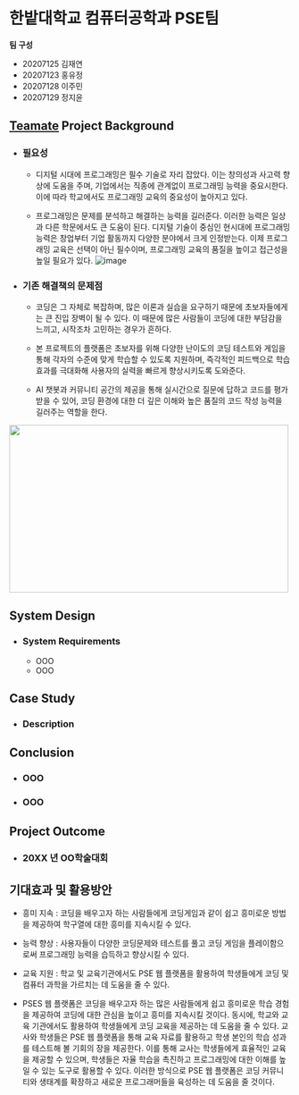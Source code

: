 # 한밭대학교 컴퓨터공학과 PSE팀

**팀 구성**
- 20207125 김재연 
- 20207123 홍유정
- 20207128 이주민
- 20207129 정지윤

## <u>Teamate</u> Project Background
- ### 필요성
  - 디지털 시대에 프로그래밍은 필수 기술로 자리 잡았다. 이는 창의성과 사고력 향상에 도움을 주며, 기업에서는 직종에 관계없이 프로그래밍 능력을 중요시한다. 이에 따라 학교에서도 프로그래밍 교육의 중요성이 높아지고 있다.
    
  - 프로그래밍은 문제를 분석하고 해결하는 능력을 길러준다. 이러한 능력은 일상과 다른 학문에서도 큰 도움이 된다. 디지털 기술이 중심인 현시대에 프로그래밍 능력은 창업부터 기업 활동까지 다양한 분야에서 크게 인정받는다. 이제 프로그래밍 교육은 선택이 아닌 필수이며, 프로그래밍 교육의 품질을 높이고 접근성을 높일 필요가 있다.
![image](https://github.com/HBNU-SWUNIV/come-capstone23-pse/assets/121489065/0afa8207-27d6-4f42-abe7-86d49572f52c)



- ### 기존 해결책의 문제점
  - 코딩은 그 자체로 복잡하며, 많은 이론과 실습을 요구하기 때문에 초보자들에게는 큰 진입 장벽이 될 수 있다. 이 때문에 많은 사람들이 코딩에 대한 부담감을 느끼고, 시작조차 고민하는 경우가 흔하다.
    
  - 본 프로젝트의 플랫폼은 초보자를 위해 다양한 난이도의 코딩 테스트와 게임을 통해 각자의 수준에 맞게 학습할 수 있도록 지원하며, 즉각적인 피드백으로 학습 효과를 극대화해 사용자의 실력을 빠르게 향상시키도록 도와준다.
    
  - AI 챗봇과 커뮤니티 공간의 제공을 통해 실시간으로 질문에 답하고 코드를 평가받을 수 있어, 코딩 환경에 대한 더 깊은 이해와 높은 품질의 코드 작성 능력을 길러주는 역할을 한다.
<img src="https://github.com/jaeyeonkk/test/assets/121489065/e5c4d493-0393-4323-bf6d-cb28bf51e6b1.png" width="500" height="300"/>

## System Design
  - ### System Requirements
    - OOO
    - OOO
    
## Case Study
  - ### Description
  
  
## Conclusion
  - ### OOO
  - ### OOO
  
## Project Outcome
- ### 20XX 년 OO학술대회 


## 기대효과 및 활용방안 ##
- 흥미 지속 : 코딩을 배우고자 하는 사람들에게 코딩게임과 같이 쉽고 흥미로운 방법을 제공하여 학구열에 대한 흥미를 지속시킬 수 있다.
- 능력 향상 : 사용자들이 다양한 코딩문제와 테스트를 풀고 코딩 게임을 플레이함으로써 프로그래밍 능력을 습득하고 향상시킬 수 있다.
- 교육 지원 : 학교 및 교육기관에서도 PSE 웹 플랫폼을 활용하여 학생들에게 코딩 및 컴퓨터 과학을 가르치는 데 도움을 줄 수 있다.

- PSES 웹 플랫폼은 코딩을 배우고자 하는 많은 사람들에게 쉽고 흥미로운 학습 경험을 제공하여 코딩에 대한 관심을 높이고 흥미를 지속시킬 것이다. 동시에, 학교와 교육 기관에서도 활용하여 학생들에게 코딩 교육을 제공하는 데 도움을 줄 수 있다. 교사와 학생들은 PSE 웹 플랫폼을 통해 교육 자료를 활용하고 학생 본인의 학습 성과를 테스트해 볼 기회의 장을 제공한다. 이를 통해 교사는 학생들에게 효율적인 교육을 제공할 수 있으며, 학생들은 자율 학습을 촉진하고 프로그래밍에 대한 이해를 높일 수 있는 도구로 활용할 수 있다. 이러한 방식으로 PSE 웹 플랫폼은 코딩 커뮤니티와 생태계를 확장하고 새로운 프로그래머들을 육성하는 데 도움을 줄 것이다.
